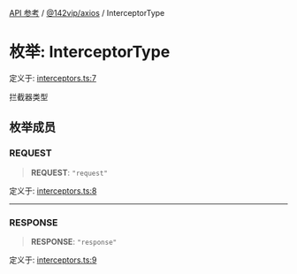 [API 参考](../../../index.md) / [@142vip/axios](../index.md) / InterceptorType

# 枚举: InterceptorType

定义于: [interceptors.ts:7](https://github.com/142vip/core-x/blob/bdff6769b69266ddfe7392709afaa643b39c00f4/packages/axios/src/interceptors.ts#L7)

拦截器类型

## 枚举成员

### REQUEST

> **REQUEST**: `"request"`

定义于: [interceptors.ts:8](https://github.com/142vip/core-x/blob/bdff6769b69266ddfe7392709afaa643b39c00f4/packages/axios/src/interceptors.ts#L8)

***

### RESPONSE

> **RESPONSE**: `"response"`

定义于: [interceptors.ts:9](https://github.com/142vip/core-x/blob/bdff6769b69266ddfe7392709afaa643b39c00f4/packages/axios/src/interceptors.ts#L9)

